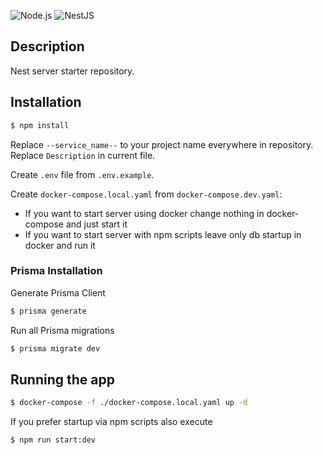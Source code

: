 ![Node.js](https://img.shields.io/badge/node.js-20.5-green)
![NestJS](https://img.shields.io/npm/v/%40nestjs/core?label=NestJS&color=ea2845)


## Description

Nest server starter repository.

## Installation

```bash
$ npm install
```

Replace `--service_name--` to your project name everywhere in repository.
Replace `Description` in current file.

Create `.env` file from `.env.example`.

Create `docker-compose.local.yaml` from `docker-compose.dev.yaml`:

- If you want to start server using docker change nothing in docker-compose and just start it
- If you want to start server with npm scripts leave only db startup in docker and run it

### Prisma Installation

Generate Prisma Client

```bash
$ prisma generate
```

Run all Prisma migrations

```bash
$ prisma migrate dev
```

## Running the app

```bash
$ docker-compose -f ./docker-compose.local.yaml up -d
```

If you prefer startup via npm scripts also execute

```bash
$ npm run start:dev
```

